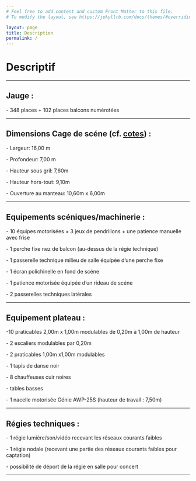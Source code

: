 ```yaml
---
# Feel free to add content and custom Front Matter to this file.
# To modify the layout, see https://jekyllrb.com/docs/themes/#overriding-theme-defaults

layout: page
title: Description
permalink: /
---
```



# Descriptif

<hr>

Jauge :
-------

\- 348 places + 102 places balcons numérotées

<hr>

Dimensions Cage de scéne (cf. [cotes](/assets/pdf/LCL_cotes.pdf)) :
----------------------------------------------------------------------------------------------------------------

\- Largeur: 16,00 m

\- Profondeur: 7,00 m

\- Hauteur sous gril: 7,60m

\- Hauteur hors-tout: 9,10m

\- Ouverture au manteau: 10,60m x 6,00m

<hr>

Equipements scéniques/machinerie :
-------------------------------------------------------------------------------------------------------------------

\- 10 équipes motorisées + 3 jeux de pendrillons + une patience manuelle avec frise

\- 1 perche fixe nez de balcon (au-dessus de la régie technique)

\- 1 passerelle technique milieu de salle équipée d’une perche fixe

\- 1 écran polichinelle en fond de scéne

\- 1 patience motorisée équipée d’un rideau de scéne

\- 2 passerelles techniques latérales


<hr>

Equipement plateau :
--------------------

-10 praticables 2,00m x 1,00m modulables de 0,20m à 1,00m de hauteur

\- 2 escaliers modulables par 0,20m

\- 2 praticables 1,00m x1,00m modulables

\- 1 tapis de danse noir

\- 8 chauffeuses cuir noires

\- tables basses

\- 1 nacelle motorisée Génie AWP-25S (hauteur de travail : 7,50m)

<hr>

Régies techniques :
-------------------

\- 1 régie lumiére/son/vidéo recevant les réseaux courants faibles

\- 1 régie nodale (recevant une partie des réseaux courants faibles pour captation)

\- possibilité de déport de la régie en salle pour concert
  
<hr>